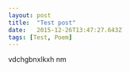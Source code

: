 ```yaml
---
layout: post 
title:  "Test post" 
date:   2015-12-26T13:47:27.643Z 
tags: [Test, Poem] 
---
```


vdchgbnxlkxh nm
